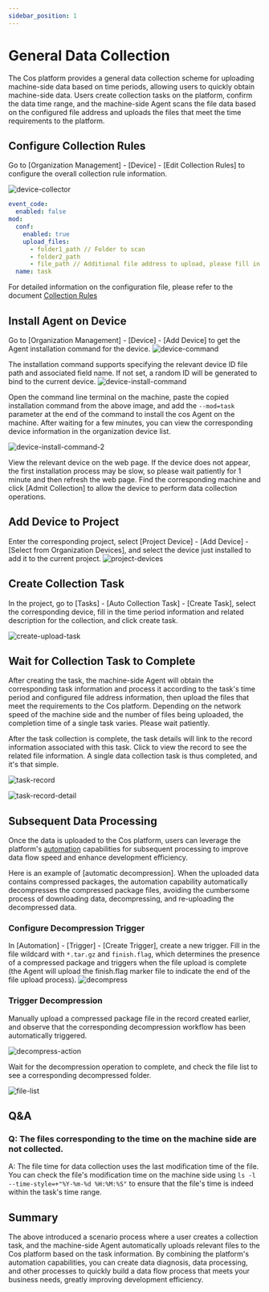 ```yaml
---
sidebar_position: 1
---
```


# General Data Collection

The Cos platform provides a general data collection scheme for uploading machine-side data based on time periods, allowing users to quickly obtain machine-side data. Users create collection tasks on the platform, confirm the data time range, and the machine-side Agent scans the file data based on the configured file address and uploads the files that meet the time requirements to the platform.

## Configure Collection Rules

Go to [Organization Management] - [Device] - [Edit Collection Rules] to configure the overall collection rule information.

![device-collector](./img/common-task-1.png)

```yaml
event_code:
  enabled: false
mod:
  conf:
    enabled: true
    upload_files:
      - folder1_path // Folder to scan
      - folder2_path
      - file_path // Additional file address to upload, please fill in the absolute path
  name: task
```

For detailed information on the configuration file, please refer to the document [Collection Rules](../4-recipes/3-device/4-device-collector.md)

## Install Agent on Device

Go to [Organization Management] - [Device] - [Add Device] to get the Agent installation command for the device.
![device-command](./img/common-task-2.png)

The installation command supports specifying the relevant device ID file path and associated field name. If not set, a random ID will be generated to bind to the current device.
![device-install-command](./img/device-install-command.png)

Open the command line terminal on the machine, paste the copied installation command from the above image, and add the `--mod=task` parameter at the end of the command to install the cos Agent on the machine. After waiting for a few minutes, you can view the corresponding device information in the organization device list.

![device-install-command-2](./img/device-install-command-2.png)

View the relevant device on the web page. If the device does not appear, the first installation process may be slow, so please wait patiently for 1 minute and then refresh the web page. Find the corresponding machine and click [Admit Collection] to allow the device to perform data collection operations.

## Add Device to Project

Enter the corresponding project, select [Project Device] - [Add Device] - [Select from Organization Devices], and select the device just installed to add it to the current project.
![project-devices](./img/project-devices.png)

## Create Collection Task

In the project, go to [Tasks] - [Auto Collection Task] - [Create Task], select the corresponding device, fill in the time period information and related description for the collection, and click create task.

![create-upload-task](./img/upload-task.png)

## Wait for Collection Task to Complete

After creating the task, the machine-side Agent will obtain the corresponding task information and process it according to the task's time period and configured file address information, then upload the files that meet the requirements to the Cos platform. Depending on the network speed of the machine side and the number of files being uploaded, the completion time of a single task varies. Please wait patiently.

After the task collection is complete, the task details will link to the record information associated with this task. Click to view the record to see the related file information. A single data collection task is thus completed, and it's that simple.

![task-record](./img/task-record.png)

![task-record-detail](./img/task-record-detail.png)

## Subsequent Data Processing

Once the data is uploaded to the Cos platform, users can leverage the platform's [automation](../4-recipes/12-action/1-quickstart.md) capabilities for subsequent processing to improve data flow speed and enhance development efficiency.

Here is an example of [automatic decompression]. When the uploaded data contains compressed packages, the automation capability automatically decompresses the compressed package files, avoiding the cumbersome process of downloading data, decompressing, and re-uploading the decompressed data.

### Configure Decompression Trigger

In [Automation] - [Trigger] - [Create Trigger], create a new trigger. Fill in the file wildcard with `*.tar.gz` and `finish.flag`, which determines the presence of a compressed package and triggers when the file upload is complete (the Agent will upload the finish.flag marker file to indicate the end of the file upload process).
![decompress](./img/decompress-files.png)

### Trigger Decompression

Manually upload a compressed package file in the record created earlier, and observe that the corresponding decompression workflow has been automatically triggered.

![decompress-action](./img/decompress-action.png)

Wait for the decompression operation to complete, and check the file list to see a corresponding decompressed folder.

![file-list](./img/files-list.png)

## Q&A

### Q: The files corresponding to the time on the machine side are not collected.

A: The file time for data collection uses the last modification time of the file. You can check the file's modification time on the machine side using `ls -l --time-style=+"%Y-%m-%d %H:%M:%S"` to ensure that the file's time is indeed within the task's time range.

## Summary

The above introduced a scenario process where a user creates a collection task, and the machine-side Agent automatically uploads relevant files to the Cos platform based on the task information. By combining the platform's automation capabilities, you can create data diagnosis, data processing, and other processes to quickly build a data flow process that meets your business needs, greatly improving development efficiency.

